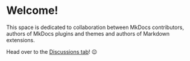 # Welcome!

This space is dedicated to collaboration between MkDocs contributors,
authors of MkDocs plugins and themes and authors of Markdown extensions.

Head over to the [Discussions tab](discussions)! :wink:
